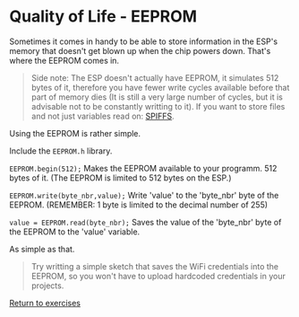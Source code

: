 # Quality of Life - EEPROM

Sometimes it comes in handy to be able to store information in the ESP's memory that doesn't get blown up when the chip powers down.
That's where the EEPROM comes in.

> Side note: The ESP doesn't actually have EEPROM, it simulates 512 bytes of it, therefore you have fewer write cycles available before that part of memory dies (It is still a very large number of cycles, but it is advisable not to be constantly writting to it).
> If you want to store files and not just variables read on: [SPIFFS](https://github.com/esp8266/Arduino/blob/master/doc/filesystem.md).

Using the EEPROM is rather simple.

Include the <code>EEPROM.h</code> library.

<code>EEPROM.begin(512);</code> Makes the EEPROM available to your programm. 512 bytes of it. (The EEPROM is limited to 512 bytes on the ESP.)

<code>EEPROM.write(byte_nbr,value);</code> Write 'value' to the 'byte_nbr' byte of the EEPROM. (REMEMBER: 1 byte is limited to the decimal number of 255)

<code>value = EEPROM.read(byte_nbr);</code> Saves the value of the 'byte_nbr' byte of the EEPROM to the 'value' variable.

As simple as that.

> Try writting a simple sketch that saves the WiFi credentials into the EEPROM, so you won't have to upload hardcoded credentials in your projects.

[Return to exercises](./)
